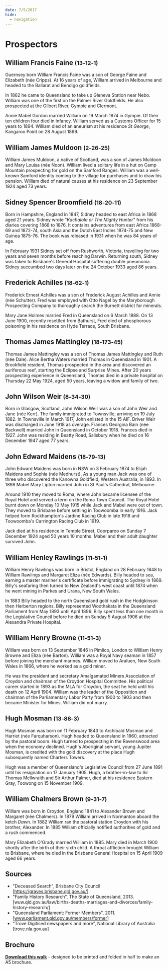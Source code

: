 ```yaml
---
date: 7/5/2017
hide:
  - navigation
---
```


# Prospectors

<!--
???+ directions "Directions" 

    Starting point
    Walking directions to first headstone... is the grave of...
    
    ![](../assets/404.png){ width="15%" }
-->

## William Francis Faine <small>(13‑12‑1)</small>

Guernsey born William Francis Faine was a son of George Faine and Elizabeth (née Cripps). At 16 years of age, William arrived in Melbourne and headed to the Ballarat and Bendigo goldfields. 

In 1862 he came to Queensland to take up Gleneva Station near Nebo. William was one of the first on the Palmer River Goldfields. He also prospected at the Gilbert River, Gympie and Clermont. 

Annie Mabel Gordon married William on 19 March 1874 in Gympie. Of their ten children four died in infancy. William served as a Customs Officer for 15 years to 1894. William died of an aneurism at his residence *St George*, Kangaroo Point on 28 August 1899.

<!--
??? directions "Directions" 

    Walking directions to next headstone... is the grave of...
    
    ![](../assets/404.png){ width="15%" }
-->

## William James Muldoon <small>(2‑26‑25)</small>

William James Muldoon, a native of Scotland, was a son of James Muldoon and Mary Louisa (née Noon). William lived a solitary life in a hut on Camp Mountain prospecting for gold on the Samford Ranges. William was a well-known Samford identity coming to the village for purchases and to draw his pension. William died of natural causes at his residence on 23 September 1924 aged 73 years.

## Sidney Spencer Broomfield <small>(18‑20‑11)</small>

Born in Hampshire, England in 1847, Sidney headed to east Africa in 1868 aged 21 years. Sidney wrote "*Kachalola or The Mighty Hunter*" from his diaries covering 1868 to 1876. It contains adventures from east Africa 1868-69 and 1872-74, south Asia and the Dutch East Indies 1874-75 and New Guinea 1875-76. The book was released in 1931 when he was 84 years of age. 

In February 1931 Sidney set off from Rushworth, Victoria, travelling for two years and seven months before reaching Darwin. Returning south, Sidney was taken to Brisbane's General Hospital suffering double pneumonia. Sidney succumbed two days later on the 24 October 1933 aged 86 years.

## Frederick Achilles <small>(18‑62‑1)</small>

Frederick Ernest Achilles was a son of Frederick August Achilles and Annie (née Schutter). Fred was employed with Otto Nagel by the Maryborough Prospecting Company to thoroughly search the Burnett district for minerals.

Mary Jane Holmes married Fred in Queensland on 6 March 1888. On 13 June 1900, recently resettled from Bathurst, Fred died of phosphorous poisoning in his residence on Hyde Terrace, South Brisbane.

## Thomas James Mattingley <small>(18‑173‑45)</small>

Thomas James Mattingley was a son of Thomas James Mattingley and Ruth (née Dale). Alice Bertha Waters married Thomas in Queensland in 1901. A Brookfield resident, Thomas prospected in the area and discovered an auriferous reef, starting the Eclipse and Surprise Mines. After 20 years prospecting experience in Queensland, Thomas died in a private hospital on Thursday 22 May 1924, aged 50 years, leaving a widow and family of two.

## John Wilson Weir <small>(8‑34‑30)</small>

Born in Glasgow, Scotland, John Wilson Weir was a son of John Weir and Jane (née Kerr). The family immigrated to Townsville, arriving on 19 July 1882. In Townsville in March 1917, John enlisted in the 15 AIF. Driver Weir was discharged in June 1918 as overage. Frances Georgina Bain (née Backwell) married John in Queensland in October 1918. Frances died in 1927. John was residing in Beatty Road, Salisbury when he died on 16 December 1947 aged 77 years.

## John Edward Maidens <small>(18‑79‑13)</small>

John Edward Maidens was born in NSW on 3 February 1874 to Elijah Maidens and Sophia (née Medhurst). As a young man Jack was one of three who discovered the Kanowna Goldfield, Western Australia, in 1893. In 1898 Mabel Mary Lipton married John in St Paul's Cathedral, Melbourne. 

Around 1910 they moved to Roma, where John became licensee of the Royal Hotel and served a term on the Roma Town Council. The Royal Hotel burnt down on Monday 10 May 1915 while Jack and Mabel were out of town. They moved to Brisbane before settling in Toowoomba in early 1916. Jack helped form Rockhampton's Jardine Racing Club in late 1918 and Toowoomba's Carrington Racing Club in 1919. 

Jack died at his residence in Temple Street, Coorparoo on Sunday 7 December 1924 aged 50 years 10 months. Mabel and their adult daughter survived John.

## William Henley Rawlings <small>(11‑51‑1)</small>

William Henry Rawlings was born in Bristol, England on 28 February 1848 to William Rawlings and Margaret Eliza (née Edwards). Billy headed to sea, earning a master mariner's certificate before immigrating to Sydney in 1869. Billy's seafaring then turned to New Zealand's west coast until 1874 when he went mining in Parkes and Urana, New South Wales. 

In 1883 Billy headed to the north Queensland gold rush in the Hodgkinson then Herberton regions. Billy represented Woothakata in the Queensland Parliament from May 1893 until April 1896. Billy spent less than one month in the Legislative Council before he died on Sunday 5 August 1906 at the Alexandra Private Hospital.

## William Henry Browne <small>(11‑51‑3)</small>

William was born on 13 September 1846 in Pimlico, London to William Henry Browne and Eliza (née Barton). William was a Royal Navy seaman in 1857 before joining the merchant marines. William moved to Araluen, New South Wales in 1866, where he worked as a gold miner. 

He was the president and secretary Amalgamated Miners Association of Croydon and chairman of the Croydon Hospital Committee. His political career started in 1893 as the MLA for Croydon, the seat he held until his death on 12 April 1904. William was the leader of the Opposition and chairman of the Parliamentary Labor Party from 1900 to 1903 and then became Minister for Mines. William did not marry.


## Hugh Mosman <small>(13‑88‑3)</small>

Hugh Mosman was born on 11 February 1843 to Archibald Mosman and Harriet (née Farquharson). Hugh headed to Queensland in 1860, attracted by the pastoral boom. Hugh turned to prospecting in the Ravenswood area when the economy declined. Hugh's Aboriginal servant, young Jupiter Mosman, is credited with the gold discovery at the place Hugh subsequently named Charters Towers. 

Hugh was a member of Queensland's Legislative Council from 27 June 1891 until his resignation on 17 January 1905. Hugh, a brother-in-law to Sir Thomas Mcllwraith and Sir Arthur Palmer, died at his residence Eastern Gray, Toowong on 15 November 1909.

## William Chalmers Brown <small>(9‑31‑7)</small>

William was born in Croydon, England 1841 to Alexander Brown and Margaret (née Chalmers). In 1879 William arrived in Normanton aboard the ketch *Dawn*. In 1882 William ran the pastoral station Croydon with his brother, Alexander. In 1885 William officially notified authorities of gold and a rush commenced. 

Mary Elizabeth O'Grady married William in 1885. Mary died in March 1900 shortly after the birth of their sixth child. A throat affliction brought William to Brisbane, where he died in the Brisbane General Hospital on 15 April 1909 aged 66 years.

<!-- 

## Acknowledgements

Compiled and presented by 

-->

## Sources

- "Deceased Search", Brisbane City Council [https://graves.brisbane.qld.gov.au/] 
- "Family History Research", The State of Queensland, 2013. [wuw.qld.gov.au/law/births-deaths-marriages-and-divorces/family-history-research/]
- "Queensland Parliament: Former Members", 2011. [www.parliament.qld.gov.au/members/former]
- "Trove Digitised newspapers and more", National Library of Australia [trove.nla.gov.au]

<div class="noprint" markdown="1">

## Brochure

**[Download this walk](../assets/guides/prospectors.pdf)** - designed to be printed and folded in half to make an A5 brochure.

</div>
